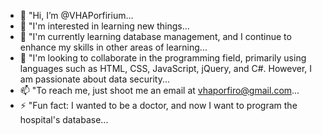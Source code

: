- 👋 "Hi, I’m @VHAPorfirium...
- 👀 "I'm interested in learning new things...
- 🌱 "I'm currently learning database management, and I continue to enhance my skills in other areas of learning...
- 💞️ "I'm looking to collaborate in the programming field, primarily using languages such as HTML, CSS, JavaScript, jQuery, and C#. However, I am passionate about data security...
- 📫 "To reach me, just shoot me an email at vhaporfiro@gmail.com...
- ⚡ "Fun fact: I wanted to be a doctor, and now I want to program the hospital's database...

<!---
VHAPorfirium/VHAPorfirium is a ✨ special ✨ repository because its `README.md` (this file) appears on your GitHub profile.
You can click the Preview link to take a look at your changes.
--->
